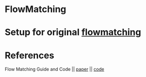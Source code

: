 # FlowMatching

# Setup for original [flowmatching](https://github.com/facebookresearch/flow_matching.git)


# References
Flow Matching Guide and Code || [paper](https://arxiv.org/pdf/2412.06264) || [code](https://github.com/facebookresearch/flow_matching)